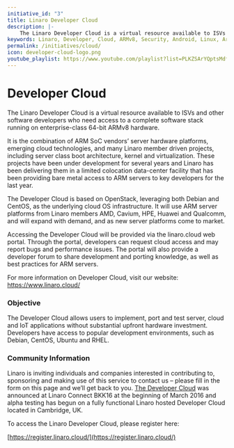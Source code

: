 ```yaml
---
initiative_id: "3"
title: Linaro Developer Cloud
description: |-
    The Linaro Developer Cloud is a virtual resource available to ISVs and other software developers who need access to a complete software stack.
keywords: Linaro, Developer, Cloud, ARMv8, Security, Android, Linux, Arm, AMD, Cavium, HPE, Huawei, Qualcomm
permalink: /initiatives/cloud/
icon: developer-cloud-logo.png
youtube_playlist: https://www.youtube.com/playlist?list=PLKZSArYQptsMdf-NFwiygK7Ouh-iV0WHF&playnext=1
---
```

# Developer Cloud

The Linaro Developer Cloud is a virtual resource available to ISVs and other software developers who need access to a complete software stack running on enterprise-class 64-bit ARMv8 hardware.

It is the combination of ARM SoC vendors’ server hardware platforms, emerging cloud technologies, and many Linaro member driven projects, including server class boot architecture, kernel and virtualization. These projects have been under development for several years and Linaro has been delivering them in a limited colocation data-center facility that has been providing bare metal access to ARM servers to key developers for the last year.

The Developer Cloud is based on OpenStack, leveraging both Debian and CentOS, as the underlying cloud OS infrastructure. It will use ARM server platforms from Linaro members AMD, Cavium, HPE, Huawei and Qualcomm, and will expand with demand, and as new server platforms come to market.

Accessing the Developer Cloud will be provided via the linaro.cloud web portal. Through the portal, developers can request cloud access and may report bugs and performance issues. The portal will also provide a developer forum to share development and porting knowledge, as well as best practices for ARM servers.

For more information on Developer Cloud, visit our website: https://www.linaro.cloud/


### Objective

The Developer Cloud allows users to implement, port and test server, cloud and IoT applications without substantial upfront hardware investment. Developers have access to popular development environments, such as Debian, CentOS, Ubuntu and RHEL.


### Community Information

Linaro is inviting individuals and companies interested in contributing to, sponsoring and making use of this service to contact us – please fill in the form on this page and we’ll get back to you. [The Developer Cloud](http://www.linaro.org/news/linaro-announces-arm-based-developer-cloud-2/) was announced at Linaro Connect BKK16 at the beginning of March 2016 and alpha testing has begun on a fully functional Linaro hosted Developer Cloud located in Cambridge, UK.

To access the Linaro Developer Cloud, please register here:

[https://register.linaro.cloud/](https://register.linaro.cloud/)
